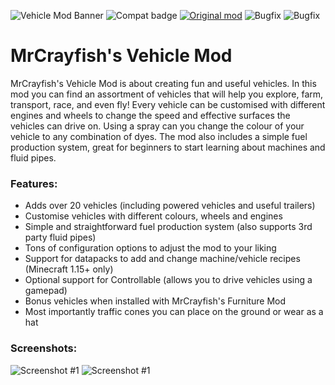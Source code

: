 ![Vehicle Mod Banner](https://i.imgur.com/5avRJwe.png)
![Compat badge](https://img.shields.io/badge/1.18.2-compatible-darkgreen?style=flat-square&logo=cachet&label=1.18.2)
[![Original mod](https://img.shields.io/badge/Check%20out%20the%20original!-red?style=flat-square&labelColor=%20&label=1.16.5)](https://github.com/MrCrayfish/MrCrayfishVehicleMod)
![Bugfix](https://img.shields.io/badge/vehiclemodfork-fixed-blue?style=flat-square&label=seeder)
![Bugfix](https://img.shields.io/badge/vehiclemodfork-fixed-blue?style=flat-square&label=sounds)

# MrCrayfish's Vehicle Mod

MrCrayfish's Vehicle Mod is about creating fun and useful vehicles. In this mod you can find an assortment of vehicles that will help you explore, farm, transport, race, and even fly! Every vehicle can be customised with different engines and wheels to change the speed and effective surfaces the vehicles can drive on. Using a spray can you change the colour of your vehicle to any combination of dyes. The mod also includes a simple fuel production system, great for beginners to start learning about machines and fluid pipes.

### Features:
* Adds over 20 vehicles (including powered vehicles and useful trailers)
* Customise vehicles with different colours, wheels and engines
* Simple and straightforward fuel production system (also supports 3rd party fluid pipes)
* Tons of configuration options to adjust the mod to your liking
* Support for datapacks to add and change machine/vehicle recipes (Minecraft 1.15+ only)
* Optional support for Controllable (allows you to drive vehicles using a gamepad)
* Bonus vehicles when installed with MrCrayfish's Furniture Mod
* Most importantly traffic cones you can place on the ground or wear as a hat

### Screenshots:
![Screenshot #1](https://i.imgur.com/2HYPM5o.png)
![Screenshot #1](https://i.imgur.com/XwtLs2F.png)
